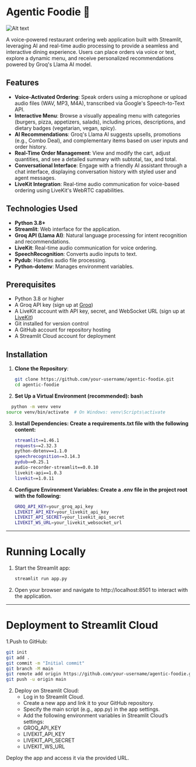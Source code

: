 # Agentic Foodie 🍔
![Alt text](https://example.com/image.jpg)

A voice-powered restaurant ordering web application built with Streamlit, leveraging AI and real-time audio processing to provide a seamless and interactive dining experience. Users can place orders via voice or text, explore a dynamic menu, and receive personalized recommendations powered by Groq's Llama AI model.

## Features

- **Voice-Activated Ordering**: Speak orders using a microphone or upload audio files (WAV, MP3, M4A), transcribed via Google's Speech-to-Text API.
- **Interactive Menu**: Browse a visually appealing menu with categories (burgers, pizza, appetizers, salads), including prices, descriptions, and dietary badges (vegetarian, vegan, spicy).
- **AI Recommendations**: Groq's Llama AI suggests upsells, promotions (e.g., Combo Deal), and complementary items based on user inputs and order history.
- **Real-Time Order Management**: View and modify the cart, adjust quantities, and see a detailed summary with subtotal, tax, and total.
- **Conversational Interface**: Engage with a friendly AI assistant through a chat interface, displaying conversation history with styled user and agent messages.
- **LiveKit Integration**: Real-time audio communication for voice-based ordering using LiveKit's WebRTC capabilities.

## Technologies Used

- **Python 3.8+**
- **Streamlit**: Web interface for the application.
- **Groq API (Llama AI)**: Natural language processing for intent recognition and recommendations.
- **LiveKit**: Real-time audio communication for voice ordering.
- **SpeechRecognition**: Converts audio inputs to text.
- **Pydub**: Handles audio file processing.
- **Python-dotenv**: Manages environment variables.

## Prerequisites

- Python 3.8 or higher
- A Groq API key (sign up at [Groq](https://groq.com/))
- A LiveKit account with API key, secret, and WebSocket URL (sign up at [LiveKit](https://livekit.io/))
- Git installed for version control
- A GitHub account for repository hosting
- A Streamlit Cloud account for deployment

## Installation

1. **Clone the Repository**:
   ```bash
   git clone https://github.com/your-username/agentic-foodie.git
   cd agentic-foodie
   ```

2. **Set Up a Virtual Environment (recommended):
bash**
 ```bash
   python -m venv venv
source venv/bin/activate  # On Windows: venv\Scripts\activate
```
3. **Install Dependencies: Create a requirements.txt file with the following content:**
    ```bash
    streamlit==1.46.1
   requests==2.32.3
   python-dotenv==1.1.0
   speechrecognition==3.14.3
   pydub==0.25.1
   audio-recorder-streamlit==0.0.10
   livekit-api==1.0.3
   livekit==1.0.11
   ```
4. **Configure Environment Variables: Create a .env file in the project root with the following:**
    ```bash
    GROQ_API_KEY=your_groq_api_key
   LIVEKIT_API_KEY=your_livekit_api_key
   LIVEKIT_API_SECRET=your_livekit_api_secret
   LIVEKIT_WS_URL=your_livekit_websocket_url
     ```
-------
# Running Locally
1. Start the Streamlit app:
    ```bash
    streamlit run app.py
    ```
2. Open your browser and navigate to http://localhost:8501 to interact with the application.
---------
# Deployment to Streamlit Cloud
1.Push to GitHub:
```bash
git init
git add .
git commit -m "Initial commit"
git branch -M main
git remote add origin https://github.com/your-username/agentic-foodie.git
git push -u origin main
  ```
2. Deploy on Streamlit Cloud:
   - Log in to Streamlit Cloud.
   - Create a new app and link it to your GitHub repository.
   - Specify the main script (e.g., app.py) in the app settings.
   - Add the following environment variables in Streamlit Cloud’s settings:
    -  GROQ_API_KEY
    - LIVEKIT_API_KEY
    -  LIVEKIT_API_SECRET
    - LIVEKIT_WS_URL
  
Deploy the app and access it via the provided URL.
